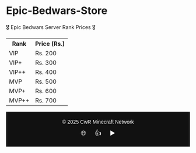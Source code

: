 # Epic-Bedwars-Store
<hlml>
<body>
<div class="title">🎖️ Epic Bedwars Server Rank Prices 🎖️</div>
    <table class="price-table">
        <tr>
            <th>Rank</th>
            <th>Price (Rs.)</th>
        </tr>
        <tr>
            <td>VIP</td>
            <td>Rs. 200</td>
        </tr>
        <tr>
            <td>VIP+</td>
            <td>Rs. 300</td>
        </tr>
        <tr>
            <td>VIP++</td>
            <td>Rs. 400</td>
        </tr>
        <tr>
            <td>MVP</td>
            <td>Rs. 500</td>
        </tr>
        <tr>
            <td>MVP+</td>
            <td>Rs. 600</td>
        </tr>
        <tr>
            <td>MVP++</td>
            <td>Rs. 700</td>
        </tr>
    </table>
  <!-- Footer Section -->
<footer style="background-color:#111; color:#fff; padding:20px 0; text-align:center; font-family:Arial, sans-serif;">
    <div style="margin-bottom:10px;">
        © 2025 CwR Minecraft Network
    </div>
    <div>
        <!-- Social Icons -->
        <a href="https://example.com" target="_blank" style="margin:0 10px; color:#fff; text-decoration:none; font-size:18px;">🌐</a>
        <a href="https://facebook.com" target="_blank" style="margin:0 10px; color:#fff; text-decoration:none; font-size:18px;">👍</a>
        <a href="https://youtube.com" target="_blank" style="margin:0 10px; color:#fff; text-decoration:none; font-size:18px;">▶️</a>
    </div>
</footer>

        
        
</body>

